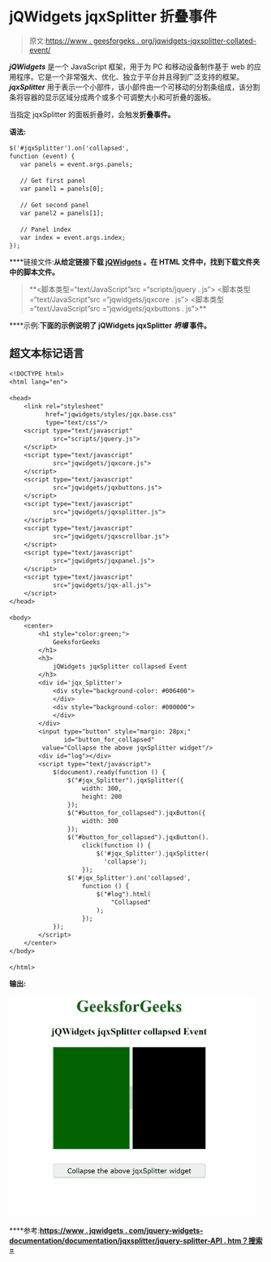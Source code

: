 # jQWidgets jqxSplitter 折叠事件

> 原文:[https://www . geesforgeks . org/jqwidgets-jqxsplitter-collated-event/](https://www.geeksforgeeks.org/jqwidgets-jqxsplitter-collapsed-event/)

***jQWidgets*** 是一个 JavaScript 框架，用于为 PC 和移动设备制作基于 web 的应用程序。它是一个非常强大、优化、独立于平台并且得到广泛支持的框架。 ***jqxSplitter*** 用于表示一个小部件，该小部件由一个可移动的分割条组成，该分割条将容器的显示区域分成两个或多个可调整大小和可折叠的面板。

当指定 jqxSplitter 的面板折叠时，会触发**折叠事件。**

****语法:****

```
$('#jqxSplitter').on('collapsed',  
function (event) {        
   var panels = event.args.panels;

   // Get first panel
   var panel1 = panels[0];

   // Get second panel
   var panel2 = panels[1];

   // Panel index
   var index = event.args.index;
});
```

****链接文件:**从给定链接下载 [jQWidgets](https://www.jqwidgets.com/download/) 。在 HTML 文件中，找到下载文件夹中的脚本文件。**

> <link rel="”stylesheet”" href="”jqwidgets/styles/jqx.base.css”" type="”text/css”/"> **<脚本类型=“text/JavaScript”src =“scripts/jquery . js”></script>
> <脚本类型=“text/JavaScript”src =“jqwidgets/jqxcore . js”></script>
> <脚本类型=“text/JavaScript”src =“jqwidgets/jqxbuttons . js”>**

****示例:**下面的示例说明了 jQWidgets jqxSplitter ***坍塌*** 事件。**

## **超文本标记语言**

```
<!DOCTYPE html>
<html lang="en">

<head>
    <link rel="stylesheet"
          href="jqwidgets/styles/jqx.base.css"
          type="text/css"/>
    <script type="text/javascript" 
            src="scripts/jquery.js">
    </script>
    <script type="text/javascript" 
            src="jqwidgets/jqxcore.js">
    </script>
    <script type="text/javascript" 
            src="jqwidgets/jqxbuttons.js">
    </script>
    <script type="text/javascript" 
            src="jqwidgets/jqxsplitter.js">
    </script>
    <script type="text/javascript" 
            src="jqwidgets/jqxscrollbar.js">
    </script>
    <script type="text/javascript" 
            src="jqwidgets/jqxpanel.js">
    </script>
    <script type="text/javascript" 
            src="jqwidgets/jqx-all.js">
    </script>
</head>

<body>
    <center>
        <h1 style="color:green;">
            GeeksforGeeks
        </h1>
        <h3>
            jQWidgets jqxSplitter collapsed Event
        </h3>
        <div id='jqx_Splitter'>
            <div style="background-color: #006400">
            </div>
            <div style="background-color: #000000">
            </div>
        </div>
        <input type="button" style="margin: 28px;" 
               id="button_for_collapsed"
         value="Collapse the above jqxSplitter widget"/>
        <div id="log"></div>
        <script type="text/javascript">
            $(document).ready(function () {
                $("#jqx_Splitter").jqxSplitter({
                    width: 300,
                    height: 200
                });
                $("#button_for_collapsed").jqxButton({
                    width: 300
                });
                $("#button_for_collapsed").jqxButton().
                    click(function () {
                        $('#jqx_Splitter').jqxSplitter(
                          'collapse');
                    });
                $('#jqx_Splitter').on('collapsed',
                    function () {
                        $("#log").html(
                            "Collapsed"
                        );
                    });
            });
        </script>
    </center>
</body>

</html>
```

****输出:****

**![](img/70940df8ea244a969e0e5280c0a4c29e.png)**

****参考:**[https://www . jqwidgets . com/jquery-widgets-documentation/documentation/jqxsplitter/jquery-splitter-API . htm？搜索=](https://www.jqwidgets.com/jquery-widgets-documentation/documentation/jqxsplitter/jquery-splitter-api.htm?search=)**